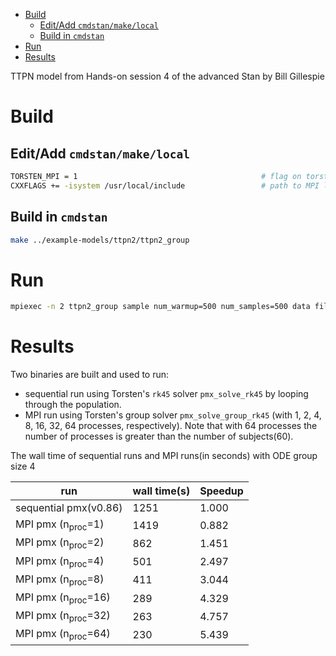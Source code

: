- [Build](#orgf9267f0)
  - [Edit/Add `cmdstan/make/local`](#org5d1ec6b)
  - [Build in `cmdstan`](#org70610a8)
- [Run](#org779a276)
- [Results](#orgaffa7a3)

TTPN model from Hands-on session 4 of the advanced Stan by Bill Gillespie


<a id="orgf9267f0"></a>

# Build


<a id="org5d1ec6b"></a>

## Edit/Add `cmdstan/make/local`

```sh
TORSTEN_MPI = 1                                         # flag on torsten's MPI solvers
CXXFLAGS += -isystem /usr/local/include                 # path to MPI library's headers
```


<a id="org70610a8"></a>

## Build in `cmdstan`

```sh
make ../example-models/ttpn2/ttpn2_group
```


<a id="org779a276"></a>

# Run

```sh
mpiexec -n 2 ttpn2_group sample num_warmup=500 num_samples=500 data file=ttpn2.data.R init=ttpn2.init.R
```


<a id="orgaffa7a3"></a>

# Results

Two binaries are built and used to run:

-   sequential run using Torsten's `rk45` solver `pmx_solve_rk45` by looping through the population.
-   MPI run using Torsten's group solver `pmx_solve_group_rk45` (with 1, 2, 4, 8, 16, 32, 64 processes, respectively). Note that with 64 processes the number of processes is greater than the number of subjects(60).

The wall time of sequential runs and MPI runs(in seconds) with ODE group size 4

| run                           | wall time(s) | Speedup |
|----------------------------- |------------ |------- |
| sequential pmx(v0.86)         | 1251         | 1.000   |
| MPI pmx (n<sub>proc</sub>=1)  | 1419         | 0.882   |
| MPI pmx (n<sub>proc</sub>=2)  | 862          | 1.451   |
| MPI pmx (n<sub>proc</sub>=4)  | 501          | 2.497   |
| MPI pmx (n<sub>proc</sub>=8)  | 411          | 3.044   |
| MPI pmx (n<sub>proc</sub>=16) | 289          | 4.329   |
| MPI pmx (n<sub>proc</sub>=32) | 263          | 4.757   |
| MPI pmx (n<sub>proc</sub>=64) | 230          | 5.439   |
